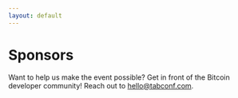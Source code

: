 ```yaml
---
layout: default
---
```


# Sponsors

Want to help us make the event possible? Get in front of the Bitcoin developer community! Reach out to <hello@tabconf.com>.
